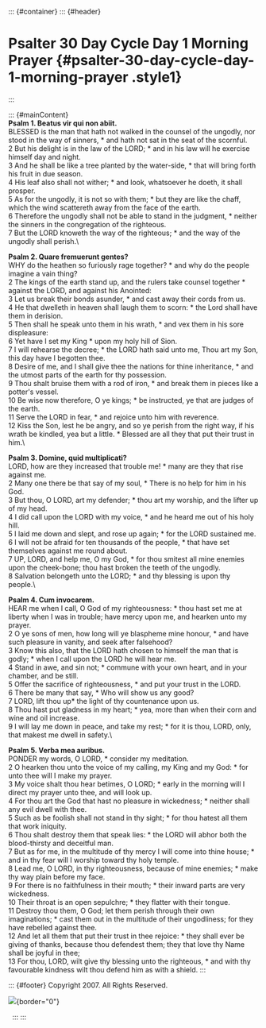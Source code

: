 ::: {#container}
::: {#header}
# Psalter 30 Day Cycle Day 1 Morning Prayer {#psalter-30-day-cycle-day-1-morning-prayer .style1}
:::

::: {#mainContent}
**\
Psalm 1. Beatus vir qui non abiit.**\
BLESSED is the man that hath not walked in the counsel of the ungodly,
nor stood in the way of sinners, \* and hath not sat in the seat of the
scornful.\
2 But his delight is in the law of the LORD; \* and in his law will he
exercise himself day and night.\
3 And he shall be like a tree planted by the water-side, \* that will
bring forth his fruit in due season.\
4 His leaf also shall not wither; \* and look, whatsoever he doeth, it
shall prosper.\
5 As for the ungodly, it is not so with them; \* but they are like the
chaff, which the wind scattereth away from the face of the earth.\
6 Therefore the ungodly shall not be able to stand in the judgment, \*
neither the sinners in the congregation of the righteous.\
7 But the LORD knoweth the way of the righteous; \* and the way of the
ungodly shall perish.\

**Psalm 2. Quare fremuerunt gentes?**\
WHY do the heathen so furiously rage together? \* and why do the people
imagine a vain thing?\
2 The kings of the earth stand up, and the rulers take counsel together
\* against the LORD, and against his Anointed:\
3 Let us break their bonds asunder, \* and cast away their cords from
us.\
4 He that dwelleth in heaven shall laugh them to scorn: \* the Lord
shall have them in derision.\
5 Then shall he speak unto them in his wrath, \* and vex them in his
sore displeasure:\
6 Yet have I set my King \* upon my holy hill of Sion.\
7 I will rehearse the decree; \* the LORD hath said unto me, Thou art my
Son, this day have I begotten thee.\
8 Desire of me, and I shall give thee the nations for thine inheritance,
\* and the utmost parts of the earth for thy possession.\
9 Thou shalt bruise them with a rod of iron, \* and break them in pieces
like a potter\'s vessel.\
10 Be wise now therefore, O ye kings; \* be instructed, ye that are
judges of the earth.\
11 Serve the LORD in fear, \* and rejoice unto him with reverence.\
12 Kiss the Son, lest he be angry, and so ye perish from the right way,
if his wrath be kindled, yea but a little. \* Blessed are all they that
put their trust in him.\

**Psalm 3. Domine, quid multiplicati?**\
LORD, how are they increased that trouble me! \* many are they that rise
against me.\
2 Many one there be that say of my soul, \* There is no help for him in
his God.\
3 But thou, O LORD, art my defender; \* thou art my worship, and the
lifter up of my head.\
4 I did call upon the LORD with my voice, \* and he heard me out of his
holy hill.\
5 I laid me down and slept, and rose up again; \* for the LORD sustained
me.\
6 I will not be afraid for ten thousands of the people, \* that have set
themselves against me round about.\
7 UP, LORD, and help me, O my God, \* for thou smitest all mine enemies
upon the cheek-bone; thou hast broken the teeth of the ungodly.\
8 Salvation belongeth unto the LORD; \* and thy blessing is upon thy
people.\

**Psalm 4. Cum invocarem.**\
HEAR me when I call, O God of my righteousness: \* thou hast set me at
liberty when I was in trouble; have mercy upon me, and hearken unto my
prayer.\
2 O ye sons of men, how long will ye blaspheme mine honour, \* and have
such pleasure in vanity, and seek after falsehood?\
3 Know this also, that the LORD hath chosen to himself the man that is
godly; \* when I call upon the LORD he will hear me.\
4 Stand in awe, and sin not; \* commune with your own heart, and in your
chamber, and be still.\
5 Offer the sacrifice of righteousness, \* and put your trust in the
LORD.\
6 There be many that say, \* Who will show us any good?\
7 LORD, lift thou up\* the light of thy countenance upon us.\
8 Thou hast put gladness in my heart; \* yea, more than when their corn
and wine and oil increase.\
9 I will lay me down in peace, and take my rest; \* for it is thou,
LORD, only, that makest me dwell in safety.\

**Psalm 5. Verba mea auribus.**\
PONDER my words, O LORD, \* consider my meditation.\
2 O hearken thou unto the voice of my calling, my King and my God: \*
for unto thee will I make my prayer.\
3 My voice shalt thou hear betimes, O LORD; \* early in the morning will
I direct my prayer unto thee, and will look up.\
4 For thou art the God that hast no pleasure in wickedness; \* neither
shall any evil dwell with thee.\
5 Such as be foolish shall not stand in thy sight; \* for thou hatest
all them that work iniquity.\
6 Thou shalt destroy them that speak lies: \* the LORD will abhor both
the blood-thirsty and deceitful man.\
7 But as for me, in the multitude of thy mercy I will come into thine
house; \* and in thy fear will I worship toward thy holy temple.\
8 Lead me, O LORD, in thy righteousness, because of mine enemies; \*
make thy way plain before my face.\
9 For there is no faithfulness in their mouth; \* their inward parts are
very wickedness.\
10 Their throat is an open sepulchre; \* they flatter with their
tongue.\
11 Destroy thou them, O God; let them perish through their own
imaginations; \* cast them out in the multitude of their ungodliness;
for they have rebelled against thee.\
12 And let all them that put their trust in thee rejoice: \* they shall
ever be giving of thanks, because thou defendest them; they that love
thy Name shall be joyful in thee;\
13 For thou, LORD, wilt give thy blessing unto the righteous, \* and
with thy favourable kindness wilt thou defend him as with a shield.
:::

::: {#footer}
Copyright 2007. All Rights Reserved.

![](http://stats.superstats.com/b/ss/DAVIDMCMANNES/1){border="0"}

 
:::
:::
